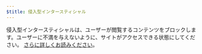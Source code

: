 ```yaml
---
$title: 侵入型インタースティシャル
---
```


侵入型インタースティシャルは、ユーザーが閲覧するコンテンツをブロックします。ユーザーに不満を与えないように、サイトがアクセスできる状態にしてください。 [さらに詳しくお読みください](https://webmasters.googleblog.com/2016/08/helping-users-easily-access-content-on.html)。
